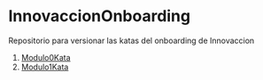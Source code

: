 # InnovaccionOnboarding
Repositorio para versionar las katas del onboarding de Innovaccion
1. [Modulo0Kata](00-ship-manual.ipynb)
2. [Modulo1Kata](01-first-steps-kata1.ipynb)
